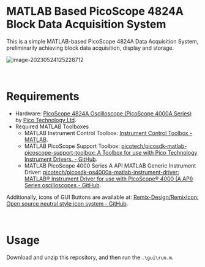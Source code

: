 # MATLAB Based PicoScope 4824A Block Data Acquisition System

This is a simple MATLAB-based PicoScope 4824A Data Acquisition System, preliminarily achieving block data acquisition, display and storage.

![image-20230524125228712](https://blogimages-1309804558.cos.ap-nanjing.myqcloud.com/DeLLLaptop/image-20230524125228712.png)

<br>

# Requirements

- Hardware: [PicoScope 4824A Oscilloscope (PicoScope 4000A Series)](https://www.picotech.com/oscilloscope/4000/picoscope-4000-series) by [Pico Technology Ltd](https://www.picotech.com/).
- Required MATLAB Toolboxes
  - MATLAB Instrument Control Toolbox: [Instrument Control Toolbox - MATLAB](https://ww2.mathworks.cn/en/products/instrument.html).
  - MATLAB PicoScope Support Toolbox: [picotech/picosdk-matlab-picoscope-support-toolbox: A Toolbox for use with Pico Technology Instrument Drivers. - GitHub](https://github.com/picotech/picosdk-matlab-picoscope-support-toolbox).
  - MATLAB PicoScope 4000 Series A API MATLAB Generic Instrument Driver: [picotech/picosdk-ps4000a-matlab-instrument-driver: MATLAB® Instrument Driver for use with PicoScope® 4000 (A API) Series oscilloscopes - GitHub](https://github.com/picotech/picosdk-ps4000a-matlab-instrument-driver).

Additionally, icons of GUI Buttons are available at: [Remix-Design/RemixIcon: Open source neutral style icon system - GitHub](https://github.com/Remix-Design/RemixIcon).

<br>

# Usage

Download and unzip this repository, and then run the `.\gui\run.m`.
